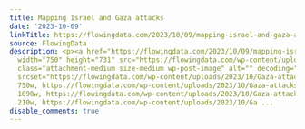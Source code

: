 ```yaml
---
title: Mapping Israel and Gaza attacks
date: '2023-10-09'
linkTitle: https://flowingdata.com/2023/10/09/mapping-israel-and-gaza-attacks/
source: FlowingData
description: <p><a href="https://flowingdata.com/2023/10/09/mapping-israel-and-gaza-attacks/"><img
  width="750" height="731" src="https://flowingdata.com/wp-content/uploads/2023/10/Gaza-attacks-750x731.png"
  class="attachment-medium size-medium wp-post-image" alt="" decoding="async" fetchpriority="high"
  srcset="https://flowingdata.com/wp-content/uploads/2023/10/Gaza-attacks-750x731.png
  750w, https://flowingdata.com/wp-content/uploads/2023/10/Gaza-attacks-1090x1063.png
  1090w, https://flowingdata.com/wp-content/uploads/2023/10/Gaza-attacks-210x205.png
  210w, https://flowingdata.com/wp-content/uploads/2023/10/Ga ...
disable_comments: true
---
```

<p><a href="https://flowingdata.com/2023/10/09/mapping-israel-and-gaza-attacks/"><img width="750" height="731" src="https://flowingdata.com/wp-content/uploads/2023/10/Gaza-attacks-750x731.png" class="attachment-medium size-medium wp-post-image" alt="" decoding="async" fetchpriority="high" srcset="https://flowingdata.com/wp-content/uploads/2023/10/Gaza-attacks-750x731.png 750w, https://flowingdata.com/wp-content/uploads/2023/10/Gaza-attacks-1090x1063.png 1090w, https://flowingdata.com/wp-content/uploads/2023/10/Gaza-attacks-210x205.png 210w, https://flowingdata.com/wp-content/uploads/2023/10/Ga ...